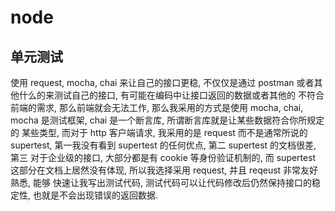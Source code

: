 # node

## 单元测试
使用 request, mocha, chai 来让自己的接口更稳, 不仅仅是通过 postman 或者其他什么的来测试自己的接口, 有可能在编码中让接口返回的数据或者其他的
不符合前端的需求, 那么前端就会无法工作, 那么我采用的方式是使用 mocha, chai, mocha 是测试框架, chai 是一个断言库, 所谓断言库就是让某些数据符合你所规定的
某些类型, 而对于 http 客户端请求, 我采用的是 request 而不是通常所说的 supertest, 第一我没有看到 supertest 的任何优点, 第二 supertest 的文档很差, 第三
对于企业级的接口, 大部分都是有 cookie 等身份验证机制的, 而 supertest 这部分在文档上居然没有体现, 所以我选择采用 request, 并且 reqeust 非常友好熟悉, 能够
快速让我写出测试代码, 测试代码可以让代码修改后仍然保持接口的稳定性, 也就是不会出现错误的返回数据.